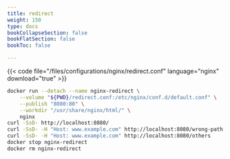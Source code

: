 ```yaml
---
title: redirect
weight: 150
type: docs
bookCollapseSection: false
bookFlatSection: false
bookToc: false

---
```


{{< code file="/files/configurations/nginx/redirect.conf" language="nginx" download="true" >}}

```bash
docker run --detach --name nginx-redirect \
    --volume "${PWD}/redirect.conf:/etc/nginx/conf.d/default.conf" \
    --publish "8080:80" \
    --workdir "/usr/share/nginx/html/" \
    nginx
curl -SsD- http://localhost:8080/
curl -SsD- -H "Host: www.example.com" http://localhost:8080/wrong-path
curl -SsD- -H "Host: www.example.com" http://localhost:8080/others
docker stop nginx-redirect
docker rm nginx-redirect
```
